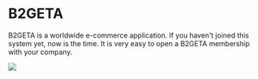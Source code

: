 # B2GETA
B2GETA is a worldwide e-commerce application. If you haven't joined this system yet, now is the time. It is very easy to open a B2GETA membership with your company.


<a href = "https://iili.io/2rEhmep.jpg" target = "_blank"> <img src = "https://iili.io/2rEhmep.jpg" /> </a>
